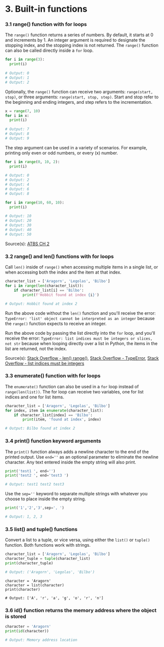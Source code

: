 # 3. Built-in functions

### 3.1 range() function with for loops

The `range()` function returns a series of numbers. By default, it starts at 0 and increments by 1. An integer argument is required to designate the stopping index, and the stopping index is not returned. The `range()` function can also be called directly inside a `for` loop.

```py
for i in range(3):
  print(i)
 
# Output: 0
# Output: 1
# Output: 2
```

Optionally, the `range()` function can receive two arguments: `range(start, stop)`, or three arguments: `range(start, stop, step)`. Start and stop refer to the beginning and ending integers, and step refers to the incrementation. 

```py
x = range(7, 10)
for i in x:
  print(i)
 
# Output: 7
# Output: 8
# Output: 9
```

The step argument can be used in a variety of scenarios. For example, printing only even or odd numbers, or every (x) number. 

```py
for i in range(0, 10, 2):
  print(i)
  
# Output: 0
# Output: 2
# Output: 4
# Output: 6
# Output: 8

for i in range(10, 60, 10):
  print(i)
  
# Output: 10
# Output: 20
# Output: 30
# Output: 40
# Output: 50
```

Source(s): [ATBS CH 2](https://automatetheboringstuff.com/2e/chapter2/)

### 3.2 range() and len() functions with for loops

Call `len()` inside of `range()` when accessing multiple items in a single list, or when accessing both the index and the item at that index.

```py
character_list = ['Aragorn', 'Legolas', 'Bilbo']
for i in range(len(character_list)):
    if character_list[i] == 'Bilbo':
        print(f'Hobbit found at index {i}')

# Output: Hobbit found at index 2
```

Run the above code without the `len()` function and you'll receive the error: `TypeError: 'list' object cannot be interpreted as an integer` because the `range()` function expects to receive an integer. 

Run the above code by passing the list directly into the `for` loop, and you'll receive the error: `TypeError: list indices must be integers or slices, not str` because when looping directly over a list in Python, the items in the list are returned, not the index.

Source(s): [Stack Overflow - len() range()](https://stackoverflow.com/questions/19184335/is-there-a-need-for-rangelena), [Stack Overflow - TypeError](https://stackoverflow.com/questions/28036309/typeerror-list-object-cannot-be-interpreted-as-an-integer), [Stack Overflow - list indices must be integers](https://stackoverflow.com/questions/32554527/typeerror-list-indices-must-be-integers-or-slices-not-str)

### 3.3 enumerate() function with for loops

The `enumerate()` function can also be used in a `for` loop instead of `range(len(list))`. The for loop can receive two variables, one for list indices and one for list items.

```py
character_list = ['Aragorn', 'Legolas', 'Bilbo']
for index, item in enumerate(character_list):
    if character_list[index] == 'Bilbo':
        print(item, 'found at index', index)

# Output: Bilbo found at index 2

```

### 3.4 print() function keyword arguments

The `print()` function always adds a newline character to the end of the printed output. Use `end=''` as an optional parameter to eliminate the newline character. Any text entered inside the empty string will also print.

```py
print('test1 ', end='')
print('test2 ', end='test3 ')

# Output: test1 test2 test3
```

Use the `sep=''` keyword to separate multiple strings with whatever you choose to place inside the empty string.

```py
print('1','2','3',sep=', ')

# Output: 1, 2, 3
```

### 3.5 list() and tuple() functions

Convert a list to a tuple, or vice versa, using either the `list()` or `tuple()` function. Both functions work with strings. 
```py
character_list = ['Aragorn', 'Legolas', 'Bilbo']
character_tuple = tuple(character_list)
print(character_tuple)

# Output: ('Aragorn', 'Legolas', 'Bilbo')
```
```
character = 'Aragorn'
character = list(character)
print(character)

# Output: ['A', 'r', 'a', 'g', 'o', 'r', 'n']
```


### 3.6 id() function returns the memory address where the object is stored
```py
character = 'Aragorn'
print(id(character))

# Output: Memory address location
```
